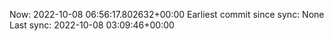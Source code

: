 Now: 2022-10-08 06:56:17.802632+00:00 Earliest commit since sync: None Last sync: 2022-10-08 03:09:46+00:00
